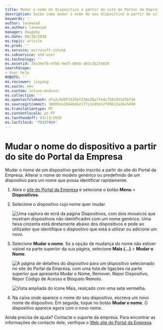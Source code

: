 ```yaml
---
title: Mudar o nome do dispositivo a partir do site do Portal da Empresa
description: Saiba como mudar o nome do seu dispositivo a partir do site do Portal da Empresa.
keywords: ''
author: lenewsad
ms.author: lanewsad
manager: dougeby
ms.date: 08/28/2018
ms.topic: article
ms.prod: ''
ms.service: microsoft-intune
ms.subservice: end-user
ms.technology: ''
ms.assetid: 35a34ef8-efbb-4edf-88eb-a03c1b27a026
searchScope:
- User help
ROBOTS: ''
ms.reviewer: jieyang
ms.suite: ems
ms.custom: intune-enduser
ms.collection: ''
ms.openlocfilehash: dfa2c9d9f2535bf336e28a7fe4cf591451d3bf94
ms.sourcegitcommit: 3d895be2844bda2177c2c85dc2f09612a1be5490
ms.translationtype: MT
ms.contentlocale: pt-PT
ms.lasthandoff: 03/13/2020
ms.locfileid: "79327969"
---
```

# <a name="rename-your-device-from-the-company-portal-website"></a>Mudar o nome do dispositivo a partir do site do Portal da Empresa

Mudar o nome de um dispositivo gerido inscrito a partir do site do Portal da Empresa. Alterar o nome do modelo genérico ou predefinido de um dispositivo para um nome que possa identificar rapidamente.

1. Abra o [site do Portal da Empresa](https://portal.manage.microsoft.com) e selecione o botão __Menu__ > __Dispositivos__.  

2. Selecione o dispositivo cujo nome quer mudar.

    ![Uma captura de ecrã da página Dispositivos, com dois mosaicos que mostram dispositivos não identificados com um nome genérico. Uma faixa cinzenta está diretamente abaixo dos dispositivos e pede ao utilizador que identifique o dispositivo que está a utilizar ou adicione um novo.](./media/rename-reset-device-step2-1808.png)   

3. Selecione **Mudar o nome**. Se a opção de mudança do nome não estiver visível na parte superior da sua página, selecione **Mais (…)**  > **Mudar o Nome**.   

   ![A página de detalhes do dispositivo para um dispositivo selecionado no site do Portal da Empresa, com uma lista de ligações na parte superior que apresenta Mudar o Nome, Remover, Repor Dispositivo, Repor Código de Acesso e Bloqueio Remoto. ](./media/rename-reset-device-1808.png)   

    ![Vista ampliada do ícone Mais, realçado com uma seta vermelha.](./media/rename-reset-device-step3-more-1808.png)  

4. Na caixa onde aparece o nome do seu dispositivo, escreva um novo nome de dispositivo. Em seguida, toque no botão **Mudar o nome**. O dispositivo aparece agora com o novo nome.  

Ainda precisa de ajuda? Contacte o suporte da empresa. Para encontrar as informações de contacto dele, verifique o [Web site do Portal da Empresa](https://go.microsoft.com/fwlink/?linkid=2010980).  

